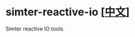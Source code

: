 # simter-reactive-io [[中文]]

Simter reactive IO tools. 


[中文]: https://github.com/simter/simter-reactive-io/blob/master/docs/README.zh-cn.md